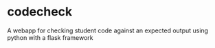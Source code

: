 codecheck
=========

A webapp for checking student code against an expected output using python with a flask framework
